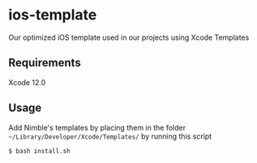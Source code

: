 # ios-template
Our optimized iOS template used in our projects using Xcode Templates

## Requirements

Xcode 12.0

## Usage

Add Nimble's templates by placing them in the folder `~/Library/Developer/Xcode/Templates/` by running this script

```sh
$ bash install.sh
```